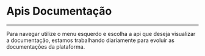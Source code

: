 # Apis Documentação

---

Para navegar utilize o menu esquerdo e escolha a api que deseja visualizar a documentação, estamos trabalhando diariamente para evoluir as documentações da plataforma.